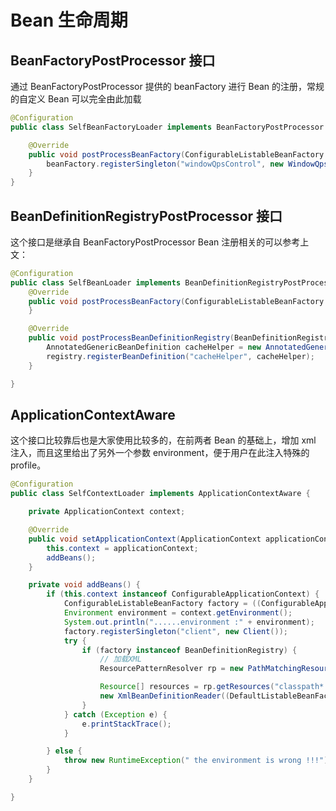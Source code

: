 # Bean 生命周期

## BeanFactoryPostProcessor 接口

通过 BeanFactoryPostProcessor 提供的 beanFactory 进行 Bean 的注册，常规的自定义 Bean 可以完全由此加载

```java
@Configuration
public class SelfBeanFactoryLoader implements BeanFactoryPostProcessor {

	@Override
	public void postProcessBeanFactory(ConfigurableListableBeanFactory beanFactory) throws BeansException {
		beanFactory.registerSingleton("windowQpsControl", new WindowQpsControl( ));
	}
}
```

## BeanDefinitionRegistryPostProcessor 接口

这个接口是继承自 BeanFactoryPostProcessor Bean 注册相关的可以参考上文：

```java
@Configuration
public class SelfBeanLoader implements BeanDefinitionRegistryPostProcessor {
	@Override
	public void postProcessBeanFactory(ConfigurableListableBeanFactory beanFactory) throws BeansException {
	}

	@Override
	public void postProcessBeanDefinitionRegistry(BeanDefinitionRegistry registry) throws BeansException {
		AnnotatedGenericBeanDefinition cacheHelper = new AnnotatedGenericBeanDefinition(CacheHelper.class);
		registry.registerBeanDefinition("cacheHelper", cacheHelper);
	}

}
```

## ApplicationContextAware

这个接口比较靠后也是大家使用比较多的，在前两者 Bean 的基础上，增加 xml 注入，而且这里给出了另外一个参数 environment，便于用户在此注入特殊的 profile。

```java
@Configuration
public class SelfContextLoader implements ApplicationContextAware {

	private ApplicationContext context;

	@Override
	public void setApplicationContext(ApplicationContext applicationContext) throws BeansException {
		this.context = applicationContext;
		addBeans();
	}

	private void addBeans() {
		if (this.context instanceof ConfigurableApplicationContext) {
			ConfigurableListableBeanFactory factory = ((ConfigurableApplicationContext) this.context).getBeanFactory();
			Environment environment = context.getEnvironment();
			System.out.println("......environment :" + environment);
			factory.registerSingleton("client", new Client());
			try {
				if (factory instanceof BeanDefinitionRegistry) {
					// 加载XML
					ResourcePatternResolver rp = new PathMatchingResourcePatternResolver();

					Resource[] resources = rp.getResources("classpath*:inner.xml"); // 加载A
					new XmlBeanDefinitionReader((DefaultListableBeanFactory) factory).loadBeanDefinitions(resources);
				}
			} catch (Exception e) {
				e.printStackTrace();
			}

		} else {
			throw new RuntimeException(" the environment is wrong !!!");
		}
	}

}
```
